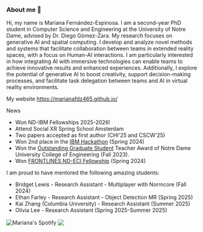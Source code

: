 ### About me 👋

Hi, my name is Mariana Fernández-Espinosa. I am a second-year PhD student in Computer Science and Engineering at the University of Notre Dame, advised by Dr. Diego Gómez-Zara.
My research focuses on generative AI and spatial computing. I develop and analyze novel methods and systems that facilitate collaboration between teams in extended reality spaces, with a focus on Human-AI interactions. I am particularly interested in how integrating AI with immersive technologies can enable teams to achieve innovative results and enhanced experiences. Additionally, I explore the potential of generative AI to boost creativity, support decision-making processes, and facilitate task delegation between teams and AI in virtual reality environments.

My website https://marianafdz465.github.io/

News
- Won ND-IBM Fellowships 2025-2026!
- Attend Social XR Spring School Amsterdam
- Two papers accepted as first author (CHI'25 and CSCW'25)
- Won 2nd place in the [IBM Hackathon](https://techethicslab.nd.edu/news/notre-dame-ibm-technology-ethics-lab-hosts-first-ever-hackathon/) (Spring 2024)
- Won the [Outstanding Graduate Student](https://learning.nd.edu/for-grad-student-post-docs-2/outstanding-graduate-student-ta-awards/) Teacher Award of Notre Dame University College of Engineering (Fall 2023). 
- Won [FRONTLINES ND-ECI Fellowship](https://environmentalchange.nd.edu/opportunities/frontlines-nd-eci-graduate-fellows/) (Spring 2024)


I am proud to have mentored the following amazing students:
- Bridget Lewis - Research Assistant - Multiplayer with Normcore (Fall 2024)
- Ethan Farley - Research Assistant - Object Detection MR (Spring 2025)
- Kai Zhang (Columbia University) - Research Assistant (Summer 2025)
- Olivia Lee - Research Assistant (Spring 2025-Summer 2025)


<!--
**marianafdz465/marianafdz465** is a ✨ _special_ ✨ repository because its `README.md` (this file) appears on your GitHub profile.


Here are some ideas to get you started:

- 🔭 I’m currently working on ... 
- 🌱 I’m currently learning ...
- 👯 I’m looking to collaborate on ...
- 🤔 I’m looking for help with ...
- 💬 Ask me about ...
- 📫 How to reach me: ...
- 😄 Pronouns: ...
- ⚡ Fun fact: ...
-->

<!--
<a href="https://github.com/anuraghazra/github-readme-stats">
  <img align="center" src="https://github-readme-stats.anuraghazra1.vercel.app/api?username=marianafdz465&show_icons=true&hide_border=true" alt="Manolo's github stats" />
</a>

-->


<img align="center" src="https://spotify-widget-seven.vercel.app/" alt="Mariana's Spotify"/>

<img align="center" src="https://github-readme-stats.vercel.app/api/top-langs/?username=marianafdz465&layout=compact"/>
